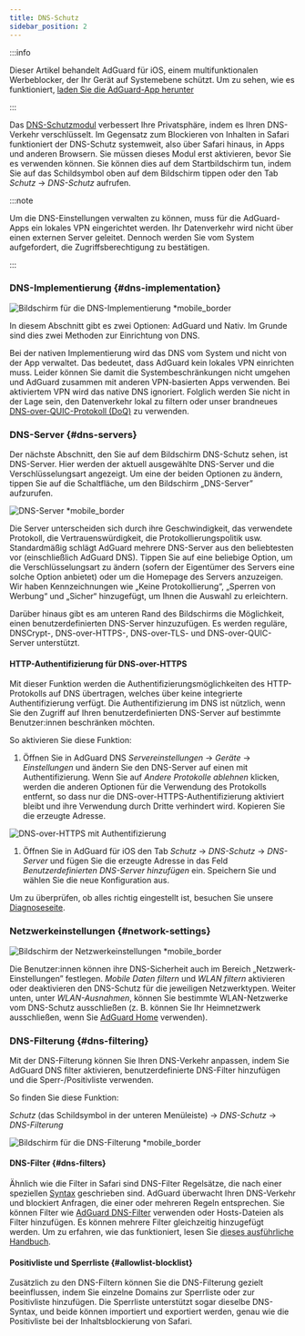 ```yaml
---
title: DNS-Schutz
sidebar_position: 2
---
```


:::info

Dieser Artikel behandelt AdGuard für iOS, einem multifunktionalen Werbeblocker, der Ihr Gerät auf Systemebene schützt. Um zu sehen, wie es funktioniert, [laden Sie die AdGuard-App herunter](https://agrd.io/download-kb-adblock)

:::

Das [DNS-Schutzmodul](https://adguard-dns.io/kb/general/dns-filtering/) verbessert Ihre Privatsphäre, indem es Ihren DNS-Verkehr verschlüsselt. Im Gegensatz zum Blockieren von Inhalten in Safari funktioniert der DNS-Schutz systemweit, also über Safari hinaus, in Apps und anderen Browsern. Sie müssen dieses Modul erst aktivieren, bevor Sie es verwenden können. Sie können dies auf dem Startbildschirm tun, indem Sie auf das Schildsymbol oben auf dem Bildschirm tippen oder den Tab _Schutz_ → _DNS-Schutz_ aufrufen.

:::note

Um die DNS-Einstellungen verwalten zu können, muss für die AdGuard-Apps ein lokales VPN eingerichtet werden. Ihr Datenverkehr wird nicht über einen externen Server geleitet. Dennoch werden Sie vom System aufgefordert, die Zugriffsberechtigung zu bestätigen.

:::

### DNS-Implementierung {#dns-implementation}

![Bildschirm für die DNS-Implementierung \*mobile\_border](https://cdn.adtidy.org/public/Adguard/kb/iOS/features/implementation_en.jpeg)

In diesem Abschnitt gibt es zwei Optionen: AdGuard und Nativ. Im Grunde sind dies zwei Methoden zur Einrichtung von DNS.

Bei der nativen Implementierung wird das DNS vom System und nicht von der App verwaltet. Das bedeutet, dass AdGuard kein lokales VPN einrichten muss. Leider können Sie damit die Systembeschränkungen nicht umgehen und AdGuard zusammen mit anderen VPN-basierten Apps verwenden. Bei aktiviertem VPN wird das native DNS ignoriert. Folglich werden Sie nicht in der Lage sein, den Datenverkehr lokal zu filtern oder unser brandneues [DNS-over-QUIC-Protokoll (DoQ)](https://adguard.com/en/blog/dns-over-quic.html) zu verwenden.

### DNS-Server {#dns-servers}

Der nächste Abschnitt, den Sie auf dem Bildschirm DNS-Schutz sehen, ist DNS-Server. Hier werden der aktuell ausgewählte DNS-Server und die Verschlüsselungsart angezeigt. Um eine der beiden Optionen zu ändern, tippen Sie auf die Schaltfläche, um den Bildschirm „DNS-Server” aufzurufen.

![DNS-Server \*mobile\_border](https://cdn.adtidy.org/public/Adguard/kb/iOS/features/dns_server_en.jpeg)

Die Server unterscheiden sich durch ihre Geschwindigkeit, das verwendete Protokoll, die Vertrauenswürdigkeit, die Protokollierungspolitik usw. Standardmäßig schlägt AdGuard mehrere DNS-Server aus den beliebtesten vor (einschließlich AdGuard DNS). Tippen Sie auf eine beliebige Option, um die Verschlüsselungsart zu ändern (sofern der Eigentümer des Servers eine solche Option anbietet) oder um die Homepage des Servers anzuzeigen. Wir haben Kennzeichnungen wie „Keine Protokollierung“, „Sperren von Werbung“ und „Sicher“ hinzugefügt, um Ihnen die Auswahl zu erleichtern.

Darüber hinaus gibt es am unteren Rand des Bildschirms die Möglichkeit, einen benutzerdefinierten DNS-Server hinzuzufügen. Es werden reguläre, DNSCrypt-, DNS-over-HTTPS-, DNS-over-TLS- und DNS-over-QUIC-Server unterstützt.

#### HTTP-Authentifizierung für DNS-over-HTTPS

Mit dieser Funktion werden die Authentifizierungsmöglichkeiten des HTTP-Protokolls auf DNS übertragen, welches über keine integrierte Authentifizierung verfügt. Die Authentifizierung im DNS ist nützlich, wenn Sie den Zugriff auf Ihren benutzerdefinierten DNS-Server auf bestimmte Benutzer:innen beschränken möchten.

So aktivieren Sie diese Funktion:

1. Öffnen Sie in AdGuard DNS _Servereinstellungen_ → _Geräte_ → _Einstellungen_ und ändern Sie den DNS-Server auf einen mit Authentifizierung. Wenn Sie auf _Andere Protokolle ablehnen_ klicken, werden die anderen Optionen für die Verwendung des Protokolls entfernt, so dass nur die DNS-over-HTTPS-Authentifizierung aktiviert bleibt und ihre Verwendung durch Dritte verhindert wird. Kopieren Sie die erzeugte Adresse.

![DNS-over-HTTPS mit Authentifizierung](https://cdn.adtidy.org/content/release_notes/dns/v2-7/http-auth/http-auth-en.png)

1. Öffnen Sie in AdGuard für iOS den Tab _Schutz_ → _DNS-Schutz_ → _DNS-Server_ und fügen Sie die erzeugte Adresse in das Feld _Benutzerdefinierten DNS-Server hinzufügen_ ein. Speichern Sie und wählen Sie die neue Konfiguration aus.

Um zu überprüfen, ob alles richtig eingestellt ist, besuchen Sie unsere [Diagnoseseite](https://adguard.com/de/test.html).

### Netzwerkeinstellungen {#network-settings}

![Bildschirm der Netzwerkeinstellungen \*mobile\_border](https://cdn.adtidy.org/public/Adguard/kb/iOS/features/network_settings_en.jpeg)

Die Benutzer:innen können ihre DNS-Sicherheit auch im Bereich „Netzwerk-Einstellungen” festlegen. _Mobile Daten filtern_ und _WLAN filtern_ aktivieren oder deaktivieren den DNS-Schutz für die jeweiligen Netzwerktypen. Weiter unten, unter _WLAN-Ausnahmen_, können Sie bestimmte WLAN-Netzwerke vom DNS-Schutz ausschließen (z. B. können Sie Ihr Heimnetzwerk ausschließen, wenn Sie [AdGuard Home](https://adguard.com/adguard-home/overview.html) verwenden).

### DNS-Filterung {#dns-filtering}

Mit der DNS-Filterung können Sie Ihren DNS-Verkehr anpassen, indem Sie AdGuard DNS filter aktivieren, benutzerdefinierte DNS-Filter hinzufügen und die Sperr-/Positivliste verwenden.

So finden Sie diese Funktion:

_Schutz_ (das Schildsymbol in der unteren Menüleiste) → _DNS-Schutz_ → _DNS-Filterung_

![Bildschirm für die DNS-Filterung \*mobile\_border](https://cdn.adtidy.org/public/Adguard/kb/iOS/features/dns_filtering_en.jpeg)

#### DNS-Filter {#dns-filters}

Ähnlich wie die Filter in Safari sind DNS-Filter Regelsätze, die nach einer speziellen [Syntax](https://adguard-dns.io/kb/general/dns-filtering-syntax/) geschrieben sind. AdGuard überwacht Ihren DNS-Verkehr und blockiert Anfragen, die einer oder mehreren Regeln entsprechen. Sie können Filter wie [AdGuard DNS-Filter](https://github.com/AdguardTeam/AdguardSDNSFilter) verwenden oder Hosts-Dateien als Filter hinzufügen. Es können mehrere Filter gleichzeitig hinzugefügt werden. Um zu erfahren, wie das funktioniert, lesen Sie [dieses ausführliche Handbuch](adguard-for-ios/solving-problems/system-wide-filtering).

#### Positivliste und Sperrliste {#allowlist-blocklist}

Zusätzlich zu den DNS-Filtern können Sie die DNS-Filterung gezielt beeinflussen, indem Sie einzelne Domains zur Sperrliste oder zur Positivliste hinzufügen. Die Sperrliste unterstützt sogar dieselbe DNS-Syntax, und beide können importiert und exportiert werden, genau wie die Positivliste bei der Inhaltsblockierung von Safari.
